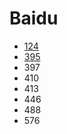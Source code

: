 # Baidu

- [124](../solutions/124.md)
- [395](../solutions/395.md)
- 397
- 410
- 413
- 446
- 488
- 576